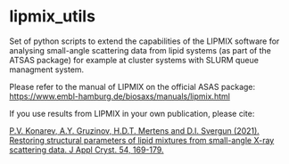 # lipmix_utils

Set of python scripts to extend the capabilities of the LIPMIX software for analysing small-angle scattering data from lipid systems (as part of the ATSAS package) for example at cluster systems with SLURM queue managment system.

Please refer to the manual of LIPMIX on the official ASAS package:
https://www.embl-hamburg.de/biosaxs/manuals/lipmix.html


If you use results from LIPMIX in your own publication, please cite:

[P.V. Konarev, A.Y. Gruzinov, H.D.T. Mertens and D.I. Svergun (2021). Restoring structural parameters of lipid mixtures from small-angle X-ray scattering data. J Appl Cryst. 54, 169-179.](https://journals.iucr.org/j/issues/2021/01/00/fs5188/fs5188.pdf)
